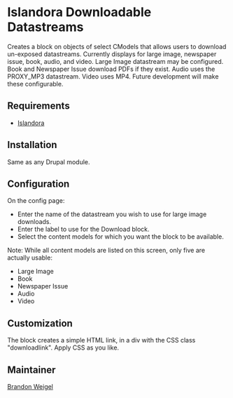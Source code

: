 # Islandora Downloadable Datastreams
Creates a block on objects of select CModels that allows users to download un-exposed datastreams. 
Currently displays for large image, newspaper issue, book, audio, and video.
Large Image datastream may be configured. Book and Newspaper Issue download PDFs if they exist. Audio uses the PROXY_MP3 datastream. Video uses MP4. Future development will make these configurable.

## Requirements
* [Islandora](https://github.com/Islandora/islandora)

## Installation
Same as any Drupal module.

## Configuration
On the config page: 
- Enter the name of the datastream you wish to use for large image downloads.
- Enter the label to use for the Download block.
- Select the content models for which you want the block to be available.

Note: While all content models are listed on this screen, only five are actually usable:
- Large Image
- Book
- Newspaper Issue
- Audio
- Video

## Customization
The block creates a simple HTML link, in a div with the CSS class "downloadlink". Apply CSS as you like.

## Maintainer

[Brandon Weigel](https://github.com/bondjimbond)
